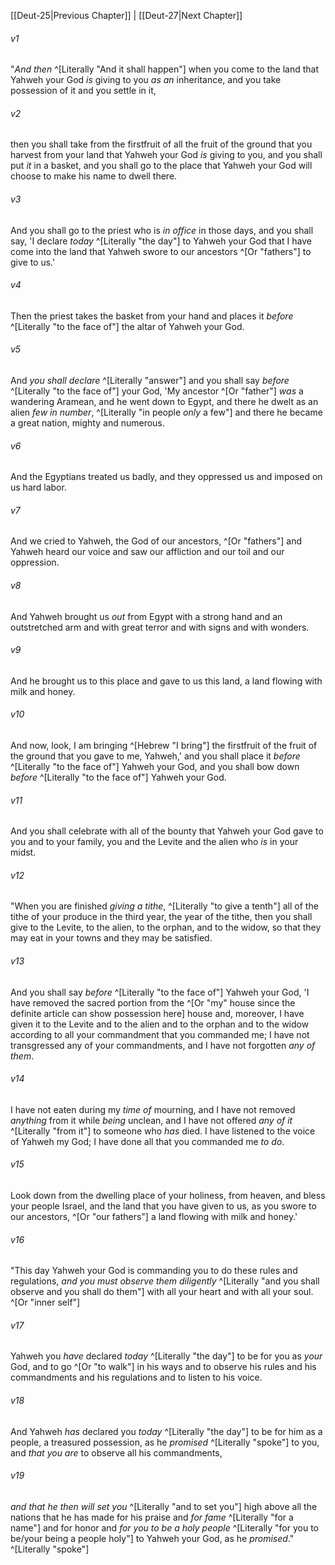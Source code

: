 ﻿---
aliases:
  - Deuteronomy 26
---

[[Deut-25|Previous Chapter]] | [[Deut-27|Next Chapter]]

###### v1
"_And then_ ^[Literally "And it shall happen"] when you come to the land that Yahweh your God _is_ giving to you _as an_ inheritance, and you take possession of it and you settle in it,

###### v2
then you shall take from the firstfruit of all the fruit of the ground that you harvest from your land that Yahweh your God _is_ giving to you, and you shall put _it_ in a basket, and you shall go to the place that Yahweh your God will choose to make his name to dwell there.

###### v3
And you shall go to the priest who is _in office_ in those days, and you shall say, 'I declare _today_ ^[Literally "the day"] to Yahweh your God that I have come into the land that Yahweh swore to our ancestors ^[Or "fathers"] to give to us.'

###### v4
Then the priest takes the basket from your hand and places it _before_ ^[Literally "to the face of"] the altar of Yahweh your God.

###### v5
And _you shall declare_ ^[Literally "answer"] and you shall say _before_ ^[Literally "to the face of"] your God, 'My ancestor ^[Or "father"] _was_ a wandering Aramean, and he went down to Egypt, and there he dwelt as an alien _few in number_, ^[Literally "in people _only_ a few"] and there he became a great nation, mighty and numerous.

###### v6
And the Egyptians treated us badly, and they oppressed us and imposed on us hard labor.

###### v7
And we cried to Yahweh, the God of our ancestors, ^[Or "fathers"] and Yahweh heard our voice and saw our affliction and our toil and our oppression.

###### v8
And Yahweh brought us _out_ from Egypt with a strong hand and an outstretched arm and with great terror and with signs and with wonders.

###### v9
And he brought us to this place and gave to us this land, a land flowing with milk and honey.

###### v10
And now, look, I am bringing ^[Hebrew "I bring"] the firstfruit of the fruit of the ground that you gave to me, Yahweh,' and you shall place it _before_ ^[Literally "to the face of"] Yahweh your God, and you shall bow down _before_ ^[Literally "to the face of"] Yahweh your God.

###### v11
And you shall celebrate with all of the bounty that Yahweh your God gave to you and to your family, you and the Levite and the alien who _is_ in your midst.

###### v12
"When you are finished _giving a tithe_, ^[Literally "to give a tenth"] all of the tithe of your produce in the third year, the year of the tithe, then you shall give to the Levite, to the alien, to the orphan, and to the widow, so that they may eat in your towns and they may be satisfied.

###### v13
And you shall say _before_ ^[Literally "to the face of"] Yahweh your God, 'I have removed the sacred portion from the ^[Or "my" house since the definite article can show possession here] house and, moreover, I have given it to the Levite and to the alien and to the orphan and to the widow according to all your commandment that you commanded me; I have not transgressed any of your commandments, and I have not forgotten _any of them_.

###### v14
I have not eaten during my _time of_ mourning, and I have not removed _anything_ from it while _being_ unclean, and I have not offered _any of it_ ^[Literally "from it"] to someone who _has_ died. I have listened to the voice of Yahweh my God; I have done all that you commanded me _to do_.

###### v15
Look down from the dwelling place of your holiness, from heaven, and bless your people Israel, and the land that you have given to us, as you swore to our ancestors, ^[Or "our fathers"] a land flowing with milk and honey.'

###### v16
"This day Yahweh your God is commanding you to do these rules and regulations, _and you must observe them diligently_ ^[Literally "and you shall observe and you shall do them"] with all your heart and with all your soul. ^[Or "inner self"]

###### v17
Yahweh you _have_ declared _today_ ^[Literally "the day"] to be for you as _your_ God, and to go ^[Or "to walk"] in his ways and to observe his rules and his commandments and his regulations and to listen to his voice.

###### v18
And Yahweh _has_ declared you _today_ ^[Literally "the day"] to be for him as a people, a treasured possession, as he _promised_ ^[Literally "spoke"] to you, and _that you are_ to observe all his commandments,

###### v19
_and that he then will set you_ ^[Literally "and to set you"] high above all the nations that he has made for his praise and _for fame_ ^[Literally "for a name"] and for honor and _for you to be a holy people_ ^[Literally "for you to be/your being a people holy"] to Yahweh your God, as he _promised_." ^[Literally "spoke"]